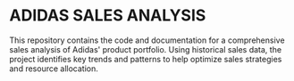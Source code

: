 # ADIDAS  SALES ANALYSIS
 This repository contains the code and documentation for a comprehensive sales analysis of Adidas' product portfolio. Using historical sales data, the project identifies key trends and patterns to help optimize sales strategies and resource allocation.
